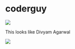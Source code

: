 # coderguy

<img src="./download.jpeg">

<p> This looks like Divyam Agarwal</P>

<img src="./download.jpeg">

